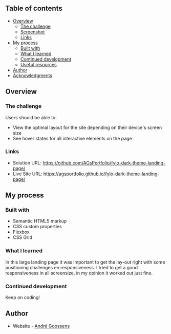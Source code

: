 ## Table of contents

- [Overview](#overview)
  - [The challenge](#the-challenge)
  - [Screenshot](#screenshot)
  - [Links](#links)
- [My process](#my-process)
  - [Built with](#built-with)
  - [What I learned](#what-i-learned)
  - [Continued development](#continued-development)
  - [Useful resources](#useful-resources)
- [Author](#author)
- [Acknowledgments](#acknowledgments)

## Overview

### The challenge

Users should be able to:

- View the optimal layout for the site depending on their device's screen size
- See hover states for all interactive elements on the page


### Links

- Solution URL: https://github.com/AGsPortfolio/fylo-dark-theme-landing-page/
- Live Site URL: https://agsportfolio.github.io/fylo-dark-theme-landing-page/

## My process

### Built with

- Semantic HTML5 markup
- CSS custom properties
- Flexbox
- CSS Grid

### What I learned

In this large landing page it was important to get the lay-out right with some positioning challenges en responsiveness. 
I tried to get a good responsiveness in all screensize, in my opinion it worked out just fine.

### Continued development

Keep on coding!

## Author

- Website - [André Goossens](https://github.com/AGsPortfolio)

